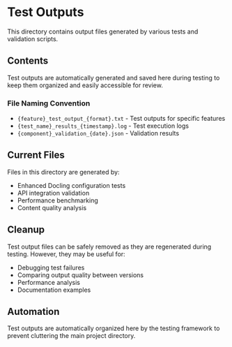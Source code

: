 # Test Outputs

This directory contains output files generated by various tests and validation scripts.

## Contents

Test outputs are automatically generated and saved here during testing to keep them organized and easily accessible for review.

### File Naming Convention

- `{feature}_test_output_{format}.txt` - Test outputs for specific features
- `{test_name}_results_{timestamp}.log` - Test execution logs
- `{component}_validation_{date}.json` - Validation results

## Current Files

Files in this directory are generated by:
- Enhanced Docling configuration tests
- API integration validation
- Performance benchmarking
- Content quality analysis

## Cleanup

Test output files can be safely removed as they are regenerated during testing. However, they may be useful for:
- Debugging test failures
- Comparing output quality between versions
- Performance analysis
- Documentation examples

## Automation

Test outputs are automatically organized here by the testing framework to prevent cluttering the main project directory.
